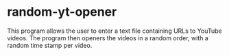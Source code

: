 # random-yt-opener
This program allows the user to enter a text file containing URLs to YouTube videos. The program then openers the videos in a random order, with a random time stamp per video.
